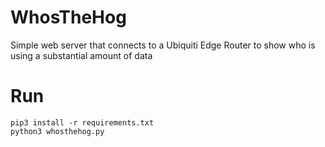 # WhosTheHog
Simple web server that connects to a Ubiquiti Edge Router to show who is using a substantial amount of data

# Run
```
pip3 install -r requirements.txt
python3 whosthehog.py
```